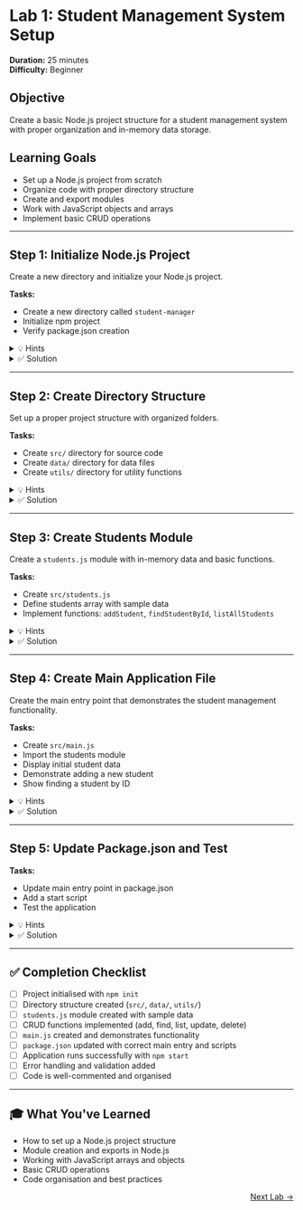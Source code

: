 # Lab 1: Student Management System Setup
**Duration:** 25 minutes  
**Difficulty:** Beginner

## Objective
Create a basic Node.js project structure for a student management system with proper organization and in-memory data storage.

## Learning Goals
- Set up a Node.js project from scratch
- Organize code with proper directory structure
- Create and export modules
- Work with JavaScript objects and arrays
- Implement basic CRUD operations

---

## Step 1: Initialize Node.js Project

Create a new directory and initialize your Node.js project.

**Tasks:**
- Create a new directory called `student-manager`
- Initialize npm project
- Verify package.json creation

<details>
<summary>💡 Hints</summary>

- Use `mkdir` to create directories  
- Use `npm init` to initialize a Node.js project  
- You can use `npm init -y` for default settings  

</details>

<details>
<summary>✅ Solution</summary>

<pre><code class="language-bash">
# Create project directory
mkdir student-manager
cd student-manager

# Initialize npm project
npm init -y

# Verify package.json was created
ls -la
</code></pre>

**Expected package.json:**

<pre><code class="language-json">
{
  "name": "student-manager",
  "version": "1.0.0",
  "description": "",
  "main": "index.js",
  "scripts": {
    "test": "echo \"Error: no test specified\" && exit 1"
  },
  "keywords": [],
  "author": "",
  "license": "ISC"
}
</code></pre>

</details>

---

## Step 2: Create Directory Structure

Set up a proper project structure with organized folders.

**Tasks:**
- Create `src/` directory for source code
- Create `data/` directory for data files
- Create `utils/` directory for utility functions

<details>
<summary>💡 Hints</summary>

- Use `mkdir` command to create directories  
- You can create multiple directories at once  
- Consider what each directory will contain  

</details>

<details>
<summary>✅ Solution</summary>

<pre><code class="language-bash">
# Create directory structure
mkdir src data utils

# Verify structure
tree . || ls -la
</code></pre>

**Expected structure:**

<pre><code>
student-manager/
├── data/
├── src/
├── utils/
├── package.json
└── README.md (optional)
</code></pre>

</details>

---

## Step 3: Create Students Module

Create a `students.js` module with in-memory data and basic functions.

**Tasks:**
- Create `src/students.js`
- Define students array with sample data
- Implement functions: `addStudent`, `findStudentById`, `listAllStudents`

<details>
<summary>💡 Hints</summary>

- Each student should have: id, name, grade, subjects  
- Use `module.exports` to export functions  
- Consider using array methods like `find()`, `push()`  
- Make sure IDs are unique when adding students  

</details>

<details>
<summary>✅ Solution</summary>

<pre><code class="language-js">
// src/students.js
const students = [
  { id: 1, name: "Alice", grade: "A", subjects: ["Math", "Science"] },
  { id: 2, name: "Bob", grade: "B", subjects: ["English", "History"] },
  { id: 3, name: "Charlie", grade: "A", subjects: ["Math", "Physics", "Chemistry"] }
];

function addStudent(name, grade, subjects) {
  const newId = students.length > 0 ? Math.max(...students.map(s => s.id)) + 1 : 1;
  const newStudent = { id: newId, name, grade, subjects };
  students.push(newStudent);
  return newStudent;
}

function findStudentById(id) {
  return students.find(student => student.id === id);
}

function listAllStudents() {
  return students;
}

function updateStudentGrade(id, newGrade) {
  const student = findStudentById(id);
  if (student) {
    student.grade = newGrade;
    return student;
  }
  return null;
}

function deleteStudent(id) {
  const index = students.findIndex(student => student.id === id);
  if (index !== -1) {
    return students.splice(index, 1)[0];
  }
  return null;
}

module.exports = {
  addStudent,
  findStudentById,
  listAllStudents,
  updateStudentGrade,
  deleteStudent
};
</code></pre>

</details>

---

## Step 4: Create Main Application File

Create the main entry point that demonstrates the student management functionality.

**Tasks:**
- Create `src/main.js`
- Import the students module
- Display initial student data
- Demonstrate adding a new student
- Show finding a student by ID

<details>
<summary>💡 Hints</summary>

- Use `require()` to import your students module  
- Use `console.log()` to display data nicely  
- Consider using `JSON.stringify()` for better formatting  
- Test all the functions you created  

</details>

<details>
<summary>✅ Solution</summary>

<pre><code class="language-js">
// src/main.js
const {
  addStudent,
  findStudentById,
  listAllStudents,
  updateStudentGrade,
  deleteStudent
} = require('./students');

console.log('🎓 Student Management System');
console.log('============================\n');

console.log('📋 Initial Student List:');
console.log(JSON.stringify(listAllStudents(), null, 2));
console.log('\n' + '='.repeat(40) + '\n');

console.log('➕ Adding new student...');
const newStudent = addStudent('Diana', 'A', ['Art', 'Music']);
console.log('Added:', JSON.stringify(newStudent, null, 2));
console.log('\n' + '='.repeat(40) + '\n');

console.log('🔍 Finding student by ID (2):');
const foundStudent = findStudentById(2);
console.log(foundStudent ? JSON.stringify(foundStudent, null, 2) : 'Student not found');
</code></pre>

</details>

---

## Step 5: Update Package.json and Test

**Tasks:**
- Update main entry point in package.json
- Add a start script
- Test the application

<details>
<summary>💡 Hints</summary>

- Change `main` field to point to your main.js file  
- Add scripts for easy running  
- Use `npm start` to run your application  

</details>

<details>
<summary>✅ Solution</summary>

**Updated `package.json`:**

<pre><code class="language-json">
{
  "name": "student-manager",
  "version": "1.0.0",
  "description": "A simple student management system",
  "main": "src/main.js",
  "scripts": {
    "start": "node src/main.js",
    "test": "echo \"Error: no test specified\" && exit 1"
  },
  "keywords": ["student", "management", "nodejs"],
  "author": "Your Name",
  "license": "ISC"
}
</code></pre>

Run it:

<pre><code class="language-bash">
npm start
</code></pre>

</details>

---

## ✅ Completion Checklist

- [ ] Project initialised with `npm init`
- [ ] Directory structure created (`src/`, `data/`, `utils/`)
- [ ] `students.js` module created with sample data
- [ ] CRUD functions implemented (add, find, list, update, delete)
- [ ] `main.js` created and demonstrates functionality
- [ ] `package.json` updated with correct main entry and scripts
- [ ] Application runs successfully with `npm start`
- [ ] Error handling and validation added
- [ ] Code is well-commented and organised

---

## 🎓 What You've Learned

- How to set up a Node.js project structure
- Module creation and exports in Node.js
- Working with JavaScript arrays and objects
- Basic CRUD operations
- Code organisation and best practices


<p align="right">
<a href="./lab2.md">Next Lab &rarr;</a>
</p>
